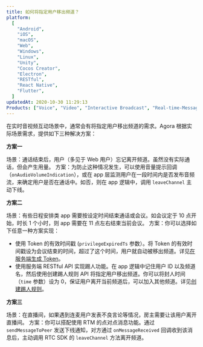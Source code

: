 ```yaml
---
title: 如何将指定用户移出频道？
platform:
  [
    "Android",
    "iOS",
    "macOS",
    "Web",
    "Windows",
    "Linux",
    "Unity",
    "Cocos Creator",
    "Electron",
    "RESTful",
    "React Native",
    "Flutter",
  ]
updatedAt: 2020-10-30 11:29:13
Products: ["Voice", "Video", "Interactive Broadcast", "Real-time-Messaging"]
---
```


在实时音视频互动场景中，通常会有将指定用户移出频道的需求。Agora 根据实际场景需求，提供如下三种解决方案：

**方案一**

场景：通话结束后，用户（多见于 Web 用户）忘记离开频道。虽然没有实际通话，但会产生用量。
方案：为防止这种情况发生，可以使用音量提示回调（`onAudioVolumeIndication`），或在 app 层监测用户在一段时间内是否发布音频流，来确定用户是否在通话中。如否，则在 app 逻辑中，调用 `leaveChannel` 主动下线。

**方案二**

场景：有些日程安排类 app 需要按设定时间结束通话或会议。如会议定于 10 点开始，时长 1 个小时，则 app 需要在 11 点左右结束当前会议。
方案：你可以选择如下任意一种方案实现：

- 使用 Token 的有效时间戳 (`privilegeExpiredTs` 参数）。将 Token 的有效时间戳设为会议结束的时间，超过了这个时间，用户就自动被移出频道。详见[在服务端生成 Token](https://docs.agora.io/cn/Interactive%20Broadcast/token_server?platform=All%20Platforms)。
- 使用服务端 RESTful API 实现踢人功能。在 app 逻辑中记住用户 ID 以及频道名，然后使用创建踢人规则 API 将指定用户移出频道。你可以将封人时间（`time` 参数）设为 0，保证用户离开当前频道后，可以加入其他频道。详见[创建踢人规则](https://docs.agora.io/cn/rtc/restfulapi/?_ga=2.218864153.1695148571.1593515861-1969480941.1589793536#/%E8%B8%A2%E4%BA%BA%E8%A7%84%E5%88%99%E7%AE%A1%E7%90%86/createKickingRule)。

**方案三**

场景：在直播间，如果遇到连麦用户发表不良言论等情况，房主需要让该用户离开直播间。
方案：你可以搭配使用 RTM 的点对点消息功能。通过 `sendMessageToPeer` 发送下线通知，对方通过 `onMessageReceived` 回调收到该消息后，主动调用 RTC SDK 的 `leaveChannel` 方法离开频道。

